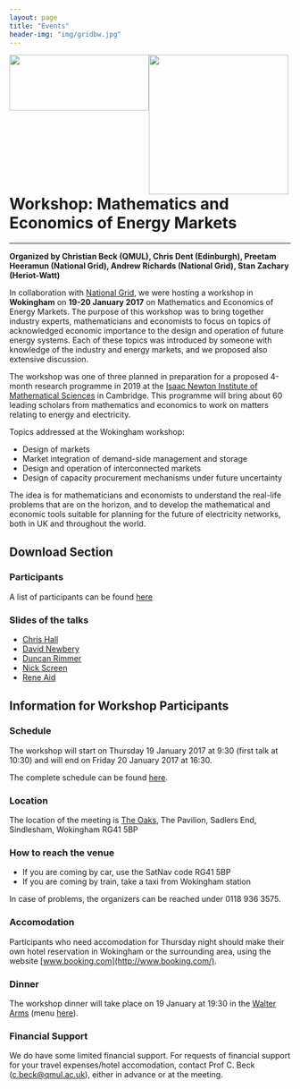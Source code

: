 ```yaml
---
layout: page
title: "Events"
header-img: "img/gridbw.jpg"
---
```

<div style="width: 500;">
  <div style="float:left;">
    <img src="https://iaciac.github.io/lobanet/img/sponsor-highres.jpg" width="250" style="float:left;" height="100"/>
  </div> 
  <div style="float:left;"> 
    <img src="https://upload.wikimedia.org/wikipedia/commons/thumb/a/a6/National_Grid_logo.svg/2000px-National_Grid_logo.svg.png" width="250" style="float:right;"/>
  </div>
</div>

<br><br>



# Workshop: Mathematics and Economics of Energy Markets 
---
**Organized by Christian Beck (QMUL), Chris Dent (Edinburgh), Preetam Heeramun (National Grid), Andrew Richards (National Grid), Stan Zachary (Heriot-Watt)**


In collaboration with [National Grid](http://www2.nationalgrid.com/uk/), we  were hosting a workshop in **Wokingham** on **19-20 January 2017** on Mathematics and Economics of Energy Markets.  The purpose of this workshop was to bring together industry experts, mathematicians and economists to focus on topics of acknowledged economic importance to the design and operation of future energy systems.  Each of these topics was introduced by someone with knowledge of the industry and energy markets, and we proposed also extensive discussion.

The workshop was one of three planned in preparation for a proposed 4-month research programme in 2019 at the [Isaac Newton Institute of Mathematical Sciences](https://www.newton.ac.uk/) in Cambridge.  This programme will bring about 60 leading scholars from mathematics and economics to work on matters relating to energy and electricity.


Topics addressed at the Wokingham workshop:

* Design of markets
* Market integration of demand-side management and storage
* Design and operation of interconnected markets
* Design of capacity procurement mechanisms under future uncertainty


The idea is for mathematicians and economists to understand the real-life problems that are on the horizon, and to develop the mathematical and economic tools suitable for planning for the future of electricity networks, both in UK and throughout the world.

## Download Section

### Participants
A list of participants can be found [here](https://github.com/iaciac/lobanet/raw/gh-pages/docs/energy_markets_workshop_participants_website.pdf)

### Slides of the talks
* [Chris Hall](https://github.com/iaciac/lobanet/raw/gh-pages/docs/workshop_slides/Chris_Hall.pdf)
* [David Newbery](https://github.com/iaciac/lobanet/raw/gh-pages/docs/workshop_slides/David_Newbery.pdf)
* [Duncan Rimmer](https://github.com/iaciac/lobanet/raw/gh-pages/docs/workshop_slides/Duncan_Rimmer.pdf)
* [Nick Screen](https://github.com/iaciac/lobanet/raw/gh-pages/docs/workshop_slides/Nick_Screen.pdf)
* [Rene Aid](https://github.com/iaciac/lobanet/raw/gh-pages/docs/workshop_slides/Rene_Aid.pdf)


## Information for Workshop Participants

### Schedule 
The workshop will start on Thursday 19 January 2017 at 9:30 (first talk at 10:30) and will end on Friday 20 January 2017 at 16:30.

The complete schedule can be found [here](https://github.com/iaciac/lobanet/raw/gh-pages/docs/schedule-wokingham.pdf).

### Location
The location of the meeting is [The Oaks](http://theoaks.events/conference.html), The Pavilion, Sadlers End, Sindlesham, Wokingham RG41 5BP

### How to reach the venue
* If you are coming by car, use the SatNav code RG41 5BP
* If you are coming by train, take a taxi from Wokingham station

In case of problems, the organizers can be reached under 0118 936 3575.

### Accomodation
Participants who need accomodation for Thursday night should make their own hotel reservation in Wokingham or the surrounding area, using the website [www.booking.com](http://www.booking.com/).

### Dinner
The workshop dinner will take place on 19 January at 19:30 in the [Walter Arms](http://thewalterarms.com) (menu [here](https://github.com/iaciac/lobanet/raw/gh-pages/docs/walterarms-menu.pdf)).

### Financial Support
We do have some limited financial support. For requests of financial support for your travel expenses/hotel accomodation, contact Prof C. Beck (c.beck@qmul.ac.uk), either in advance or at the meeting.



